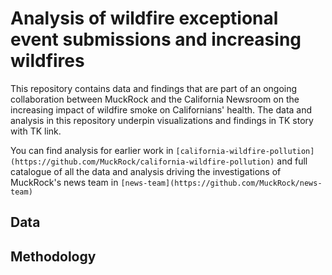 # Analysis of wildfire exceptional event submissions and increasing wildfires 
This repository contains data and findings that are part of an ongoing collaboration between MuckRock and the California Newsroom on the increasing impact of wildfire smoke on Californians' health. The data and analysis in this repository underpin visualizations and findings in TK story with TK link. 

You can find analysis for earlier work in `[california-wildfire-pollution](https://github.com/MuckRock/california-wildfire-pollution)` and full catalogue of all the data and analysis driving the investigations of MuckRock's news team in `[news-team](https://github.com/MuckRock/news-team)`

## Data 


## Methodology 

